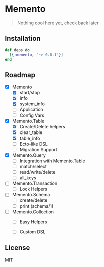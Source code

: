 Memento
=======

> Nothing cool here yet, check back later


## Installation

```elixir
def deps do
  [{:memento, "~> 0.0.1"}]
end
```


## Roadmap

 - [x] Memento
    - [x] start/stop
    - [x] info
    - [x] system_info
    - [ ] Application
    - [ ] Config Vars
 - [x] Memento.Table
    - [x] Create/Delete helpers
    - [x] clear_table
    - [x] table_info
    - [ ] Ecto-like DSL
    - [ ] Migration Support
 - [x] Memento.Query
    - [ ] Integration with Memento.Table
    - [ ] match/select
    - [ ] read/write/delete
    - [ ] all_keys
 - [ ] Memento.Transaction
    - [ ] Lock Helpers
 - [ ] Memento.Schema
    - [ ] create/delete
    - [ ] print (schema/1)
 - [ ] Memento.Collection
    - [ ] Easy Helpers
    - [ ] Custom DSL


## License

MIT

